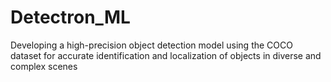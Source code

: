 # Detectron_ML
 Developing a high-precision object detection model using the COCO dataset for accurate identification and localization of objects in diverse and complex scenes
